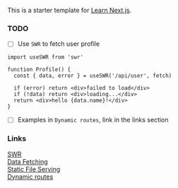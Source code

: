 This is a starter template for [Learn Next.js](https://nextjs.org/learn).

### TODO
- [ ] Use `SWR` to fetch user profile


```
import useSWR from 'swr'

function Profile() {
  const { data, error } = useSWR('/api/user', fetch)

  if (error) return <div>failed to load</div>
  if (!data) return <div>loading...</div>
  return <div>hello {data.name}!</div>
}
```

- [ ] Examples in `Dynamic routes`, link in the links section


### Links

[SWR](https://swr.vercel.app/) \
[Data Fetching](https://nextjs.org/docs/basic-features/data-fetching) \
[Static File Serving](https://nextjs.org/docs/basic-features/static-file-serving) \
[Dynamic routes](https://nextjs.org/learn/basics/dynamic-routes/dynamic-routes-details)